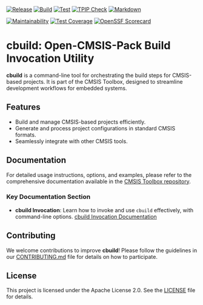 [![Release](https://github.com/Open-CMSIS-Pack/cbuild/actions/workflows/release.yml/badge.svg)](https://github.com/Open-CMSIS-Pack/cbuild/actions/workflows/release.yml)
[![Build](https://github.com/Open-CMSIS-Pack/cbuild/actions/workflows/build.yml/badge.svg)](https://github.com/Open-CMSIS-Pack/cbuild/actions/workflows/build.yml)
[![Test](https://github.com/Open-CMSIS-Pack/cbuild/actions/workflows/test.yml/badge.svg)](https://github.com/Open-CMSIS-Pack/cbuild/actions/workflows/test.yml)
[![TPIP Check](https://github.com/Open-CMSIS-Pack/cbuild/actions/workflows/tpip-check.yml/badge.svg)](https://github.com/Open-CMSIS-Pack/cbuild/actions/workflows/tpip-check.yml)
[![Markdown](https://github.com/Open-CMSIS-Pack/cbuild/actions/workflows/markdown.yml/badge.svg)](https://github.com/Open-CMSIS-Pack/cbuild/actions/workflows/markdown.yml)

[![Maintainability](https://qlty.sh/badges/43ca18c2-f484-4e06-b43c-e9fdad9fb85b/maintainability.svg)](https://qlty.sh/gh/Open-CMSIS-Pack/projects/cbuild)
[![Test Coverage](https://qlty.sh/badges/43ca18c2-f484-4e06-b43c-e9fdad9fb85b/test_coverage.svg)](https://qlty.sh/gh/Open-CMSIS-Pack/projects/cbuild)
[![OpenSSF Scorecard](https://api.securityscorecards.dev/projects/github.com/Open-CMSIS-Pack/cbuild/badge)](https://securityscorecards.dev/viewer/?uri=github.com/Open-CMSIS-Pack/cbuild)

# cbuild: Open-CMSIS-Pack Build Invocation Utility

**cbuild** is a command-line tool for orchestrating the build steps for CMSIS-based projects.
It is part of the CMSIS Toolbox, designed to streamline development workflows for embedded systems.

## Features

- Build and manage CMSIS-based projects efficiently.
- Generate and process project configurations in standard CMSIS formats.
- Seamlessly integrate with other CMSIS tools.

## Documentation

For detailed usage instructions, options, and examples, please refer to the comprehensive documentation
available in the [CMSIS Toolbox repository](https://TEST_github.com/Open-CMSIS-Pack/cmsis-toolbox).

### Key Documentation Section

- **cbuild Invocation**: Learn how to invoke and use `cbuild` effectively, with command-line options.
[cbuild Invocation Documentation](https://github.com/Open-CMSIS-Pack/cmsis-toolbox/blob/main/docs/build-tools.md#cbuild-invocation)

## Contributing

We welcome contributions to improve **cbuild**! Please follow the guidelines in our
[CONTRIBUTING.md](./CONTRIBUTING.md) file for details on how to participate.

## License

This project is licensed under the Apache License 2.0. See the [LICENSE](./LICENSE) file for details.
